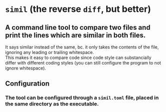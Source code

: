 # `simil` (the reverse `diff`, but better)

## A command line tool to compare two files and print the lines which are similar in both files.

It says similar instead of the same, bc. it only takes the contents of the file, ignoring any leading or trailing whitespace.<br>
This makes it easy to compare code since code style can substancially differ with different coding styles (you can still configure the program to not ignore whitespace).

## Configuration

### The tool can be configured through a `simil.toml` file, placed in the same directory as the executable.

